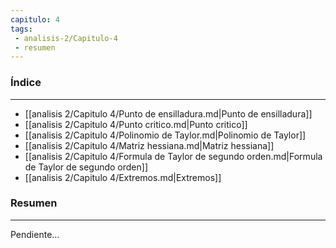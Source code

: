 ```yaml
---
capitulo: 4
tags: 
 - analisis-2/Capitulo-4
 - resumen
---
```

### Índice
---
 * [[analisis 2/Capitulo 4/Punto de ensilladura.md|Punto de ensilladura]]
 * [[analisis 2/Capitulo 4/Punto critico.md|Punto critico]]
 * [[analisis 2/Capitulo 4/Polinomio de Taylor.md|Polinomio de Taylor]]
 * [[analisis 2/Capitulo 4/Matriz hessiana.md|Matriz hessiana]]
 * [[analisis 2/Capitulo 4/Formula de Taylor de segundo orden.md|Formula de Taylor de segundo orden]]
 * [[analisis 2/Capitulo 4/Extremos.md|Extremos]]

### Resumen
---
Pendiente...
